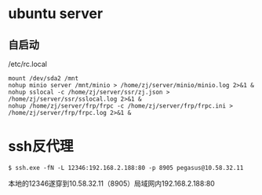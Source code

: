# ubuntu server
## 自启动
/etc/rc.local
```
mount /dev/sda2 /mnt
nohup minio server /mnt/minio > /home/zj/server/minio/minio.log 2>&1 &
nohup sslocal -c /home/zj/server/ssr/zj.json > /home/zj/server/ssr/sslocal.log 2>&1 &
nohup /home/zj/server/frp/frpc -c /home/zj/server/frp/frpc.ini > /home/zj/server/frp/frpc.log 2>&1 &

```

# ssh反代理
```
$ ssh.exe -fN -L 12346:192.168.2.188:80 -p 8905 pegasus@10.58.32.11
```
本地的12346遂穿到10.58.32.11（8905）局域网内192.168.2.188:80
